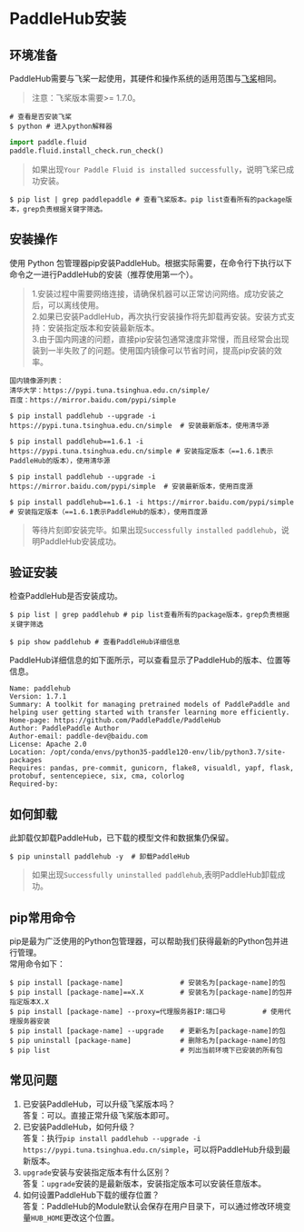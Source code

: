 # PaddleHub安装
## 环境准备
PaddleHub需要与飞桨一起使用，其硬件和操作系统的适用范围与[飞桨](https://www.paddlepaddle.org.cn/install/quick)相同。
> 注意：飞桨版本需要>= 1.7.0。  


```shell
# 查看是否安装飞桨
$ python # 进入python解释器
```

```python
import paddle.fluid
paddle.fluid.install_check.run_check()
```

> 如果出现`Your Paddle Fluid is installed successfully`，说明飞桨已成功安装。


```shell
$ pip list | grep paddlepaddle # 查看飞桨版本。pip list查看所有的package版本，grep负责根据关键字筛选。
```

## 安装操作
使用 Python 包管理器pip安装PaddleHub。根据实际需要，在命令行下执行以下命令之一进行PaddleHub的安装（推荐使用第一个）。

> 1.安装过程中需要网络连接，请确保机器可以正常访问网络。成功安装之后，可以离线使用。  
2.如果已安装PaddleHub，再次执行安装操作将先卸载再安装。安装方式支持：安装指定版本和安装最新版本。  
3.由于国内网速的问题，直接pip安装包通常速度非常慢，而且经常会出现装到一半失败了的问题。使用国内镜像可以节省时间，提高pip安装的效率。  
  ```
  国内镜像源列表：  
  清华大学：https://pypi.tuna.tsinghua.edu.cn/simple/  
  百度：https://mirror.baidu.com/pypi/simple
  ```


```shell
$ pip install paddlehub --upgrade -i https://pypi.tuna.tsinghua.edu.cn/simple  # 安装最新版本，使用清华源
```


```shell
$ pip install paddlehub==1.6.1 -i https://pypi.tuna.tsinghua.edu.cn/simple # 安装指定版本（==1.6.1表示PaddleHub的版本），使用清华源
```


```shell
$ pip install paddlehub --upgrade -i https://mirror.baidu.com/pypi/simple  # 安装最新版本，使用百度源
```


```shell
$ pip install paddlehub==1.6.1 -i https://mirror.baidu.com/pypi/simple # 安装指定版本（==1.6.1表示PaddleHub的版本），使用百度源
```

> 等待片刻即安装完毕。如果出现`Successfully installed paddlehub`，说明PaddleHub安装成功。

## 验证安装
检查PaddleHub是否安装成功。


```shell
$ pip list | grep paddlehub # pip list查看所有的package版本，grep负责根据关键字筛选
```


```shell
$ pip show paddlehub # 查看PaddleHub详细信息
```

PaddleHub详细信息的如下面所示，可以查看显示了PaddleHub的版本、位置等信息。
```
Name: paddlehub
Version: 1.7.1
Summary: A toolkit for managing pretrained models of PaddlePaddle and helping user getting started with transfer learning more efficiently.
Home-page: https://github.com/PaddlePaddle/PaddleHub
Author: PaddlePaddle Author
Author-email: paddle-dev@baidu.com
License: Apache 2.0
Location: /opt/conda/envs/python35-paddle120-env/lib/python3.7/site-packages
Requires: pandas, pre-commit, gunicorn, flake8, visualdl, yapf, flask, protobuf, sentencepiece, six, cma, colorlog
Required-by:
```

## 如何卸载
此卸载仅卸载PaddleHub，已下载的模型文件和数据集仍保留。


```shell
$ pip uninstall paddlehub -y  # 卸载PaddleHub
```

> 如果出现`Successfully uninstalled paddlehub`,表明PaddleHub卸载成功。

## pip常用命令
pip是最为广泛使用的Python包管理器，可以帮助我们获得最新的Python包并进行管理。  
常用命令如下：  
```shell
$ pip install [package-name]              # 安装名为[package-name]的包
$ pip install [package-name]==X.X         # 安装名为[package-name]的包并指定版本X.X
$ pip install [package-name] --proxy=代理服务器IP:端口号         # 使用代理服务器安装
$ pip install [package-name] --upgrade    # 更新名为[package-name]的包
$ pip uninstall [package-name]            # 删除名为[package-name]的包
$ pip list                                # 列出当前环境下已安装的所有包
```

## 常见问题
1. 已安装PaddleHub，可以升级飞桨版本吗？  
 	答复：可以。直接正常升级飞桨版本即可。  
2. 已安装PaddleHub，如何升级？  
	答复：执行`pip install paddlehub --upgrade -i https://pypi.tuna.tsinghua.edu.cn/simple`，可以将PaddleHub升级到最新版本。  
3. `upgrade`安装与安装指定版本有什么区别？  
 	答复：`upgrade`安装的是最新版本，安装指定版本可以安装任意版本。  
4. 如何设置PaddleHub下载的缓存位置？  
 	答复：PaddleHub的Module默认会保存在用户目录下，可以通过修改环境变量`HUB_HOME`更改这个位置。
